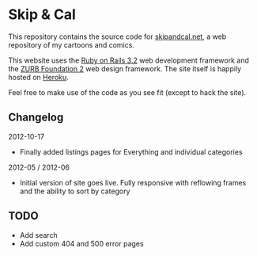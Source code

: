 Skip & Cal
==========

This repository contains the source code for [skipandcal.net](http://skipandcal.net), a web repository of my cartoons and comics.

This website uses the [Ruby on Rails 3.2](http://rubyonrails.org/) web development framework and the [ZURB Foundation 2](http://foundation.zurb.com/) web design framework. The site itself is happily hosted on [Heroku](http://www.heroku.com/).

Feel free to make use of the code as you see fit (except to hack the site).

Changelog
---------

2012-10-17

- Finally added listings pages for Everything and individual categories

2012-05 / 2012-06

- Initial version of site goes live. Fully responsive with reflowing frames and the ability to sort by category

TODO
----

- Add search
- Add custom 404 and 500 error pages
